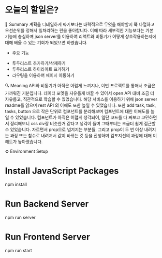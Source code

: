 # 오늘의 할일은?

📌 Summary
계획을 디테일하게 짜기보다는 대략적으로 무엇을 해야할지 쭉 나열하고 우선순위를 정해서 일처리하는 편을 좋아합니다. 
이에 따라 세부적인 기능보다는 기본 기능에 충실하며 json server를 이용하여 리액트와 비동기가 어떻게 상호작용하는지에 대해 배울 수 있는 기회가 되었으면 하였습니다. 

* 주요 기능
 - 투두리스트 추가하기/삭제하기
 - 투두리스트 하이라이트 표기하기
 - 라우팅을 이용하여 페이지 이동하기


🔍 Meaning
API와 비동기가 아직은 어렵게 느껴지나, 이번 프로젝트를 통해서 조금은 가까워진 기분입니다. 데이터 포멧을 자유롭게 바꿀 수 있어서 open API 대비 조금 더 자유롭고, 직관적으로 학습할 수 있었습니다.
해당 서비스를 이용하기 위해 json server readme를 읽으며 rest API 의 이해도 또한 높일 수 있었습니다.
또한 add task, task, tasks, button 으로 작은 단위로 컴포넌트를 분리해보며 컴포넌트에 대한 이해도를 높일 수 있었습니다. 
컴포넌트가 아직은 어렵게 생각되어, 일단 코드를 다 짜보고 고민하면서 정리해보니 css div랑 비슷한거 같다고 생각이 들며 그때부터는 조금더 쉽게 접근할 수 있었습니다.
자르면서 prop으로 넘겨지는 부분들, 그리고 prop이 두 번 이상 내려지는 과정 또는 함수로 내려져서 값이 바뀌는 것 등을 진행하며 컴포지션의 과정에 대해 이해도가 높아졌습니다.


⚙️ Environment Setup
# Install JavaScript Packages
npm install

# Run Backend Server
npm run server

# Run Frontend Server
npm run start
